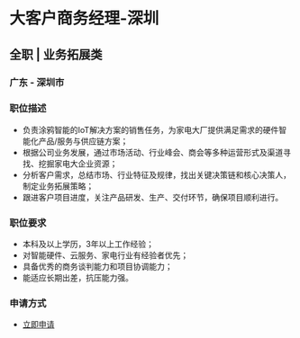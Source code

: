 
# 大客户商务经理-深圳
## 全职  |  业务拓展类
### 广东 - 深圳市

### 职位描述
- 负责涂鸦智能的IoT解决方案的销售任务，为家电大厂提供满足需求的硬件智能化产品/服务与供应链方案；
- 根据公司业务发展，通过市场活动、行业峰会、商会等多种运营形式及渠道寻找、挖掘家电大企业资源；
- 分析客户需求，总结市场、行业特征及规律，找出关键决策链和核心决策人，制定业务拓展策略；
- 跟进客户项目进度，关注产品研发、生产、交付环节，确保项目顺利进行。
### 职位要求
- 本科及以上学历，3年以上工作经验；
- 对智能硬件、云服务、家电行业有经验者优先；
- 具备优秀的商务谈判能力和项目协调能力；
- 能适应长期出差，抗压能力强。
### 申请方式
- <a href="mailto:hr@tuya.com?subject=求职简历-大客户商务经理-深圳-来自GitHub">立即申请</a>